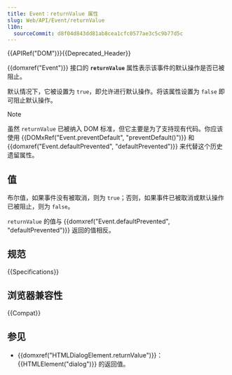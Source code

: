 ```yaml
---
title: Event：returnValue 属性
slug: Web/API/Event/returnValue
l10n:
  sourceCommit: d8f04d843dd81ab8cea1cfc0577ae3c5c9b77d5c
---
```


{{APIRef("DOM")}}{{Deprecated_Header}}

{{domxref("Event")}} 接口的 **`returnValue`** 属性表示该事件的默认操作是否已被阻止。

默认情况下，它被设置为 `true`，即允许进行默认操作。将该属性设置为 `false` 即可阻止默认操作。

> [!NOTE]
> 虽然 `returnValue` 已被纳入 DOM 标准，但它主要是为了支持现有代码。你应该使用 {{DOMxRef("Event.preventDefault", "preventDefault()")}} 和 {{domxref("Event.defaultPrevented", "defaultPrevented")}} 来代替这个历史遗留属性。

## 值

布尔值，如果事件没有被取消，则为 `true`；否则，如果事件已被取消或默认操作已被阻止，则为 `false`。

`returnValue` 的值与 {{domxref("Event.defaultPrevented", "defaultPrevented")}} 返回的值相反。

## 规范

{{Specifications}}

## 浏览器兼容性

{{Compat}}

## 参见

- {{domxref("HTMLDialogElement.returnValue")}}：{{HTMLElement("dialog")}} 的返回值。
